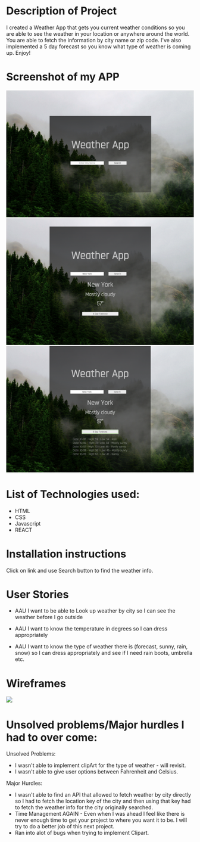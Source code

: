 # Description of Project

I created a Weather App that gets you current weather conditions so you are able to see the weather in your location or anywhere around the world. You are able to fetch the information by city name or zip code. I've also implemented a 5 day forecast so you know what type of weather is coming up. Enjoy!

# Screenshot of my APP

![1st Phase](https://github.com/VishalGill/Weather-App/blob/main/src/images/1.png)
![2nd Phase](https://github.com/VishalGill/Weather-App/blob/main/src/images/2.png)
![3rd Phase](https://github.com/VishalGill/Weather-App/blob/main/src/images/3.png)

# List of Technologies used:

- HTML
- CSS
- Javascript
- REACT

# Installation instructions

Click on link and use Search button to find the weather info.

# User Stories

- AAU I want to be able to Look up weather by city so I can see the weather before I go outside

- AAU I want to know the temperature in degrees so I can dress appropriately

- AAU I want to know the type of weather there is (forecast, sunny, rain, snow) so I can dress appropriately and see if I need rain boots, umbrella etc.

# Wireframes

![](https://user-images.githubusercontent.com/111780518/193085081-cadde072-ec0b-4a91-9a3c-b88dd5a8bf29.png)

# Unsolved problems/Major hurdles I had to over come:

Unsolved Problems:

- I wasn't able to implement clipArt for the type of weather - will revisit.
- I wasn't able to give user options between Fahrenheit and Celsius.

Major Hurdles:

- I wasn't able to find an API that allowed to fetch weather by city directly so I had to fetch the location key of the city and then using that key had to fetch the weather info for the city originally searched.
- Time Management AGAIN - Even when I was ahead I feel like there is never enough time to get your project to where you want it to be. I will try to do a better job of this next project.
- Ran into alot of bugs when trying to implement Clipart.
